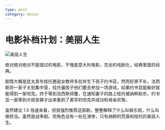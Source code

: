 ```yaml
---
type: post
category: movie
---
```


# 电影补档计划：美丽人生

![美丽人生](https://img3.doubanio.com/view/photo/l/public/p2525638454.webp)

绝对绝对绝对不能错过的电影，不愧是意大利电影，完全的戏剧化，经典里面的经典。

剧情大概是犹太青年桂托邂逅女教师多拉并生下孩子约书亚，然而好景不长，法西斯将一家子关到集中营，桂托骗孩子他们要去参加一场游戏，如果约书亚能躲好就能得到一架坦克。终于等到法西斯倾覆，在通知妻子的路上桂托被纳粹射杀，约书亚一直等到大街安静才出来看到了美军的坦克并成功和母亲欢聚。

虽然建议 1.5 倍速来看，但我强烈推荐这部剧，整整解释了什么叫做乐观，什么叫做担当。虽然是战争剧，但角色没有一处在演惨，只有纳粹的荒唐和桂托的美丽人生。
